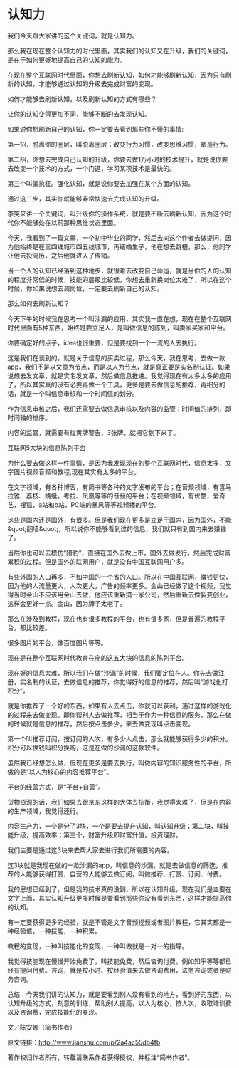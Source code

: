 # 认知力

我们今天跟大家讲的这个关键词，就是认知力。

那么我在现在整个认知力的时代里面，其实我们的认知又在升级，我们的关键词，是在于如何更好地提高自己的认知的能力。

在现在整个互联网时代里面，你想去刷新认知，如何才能够刷新认知，因为只有刷新的认知，才能够通过认知的升级去完成财富的变现。

如何才能够去刷新认知，以及刷新认知的方式有哪些？

让你的认知变得更加不同，能够不断的去发现认知。

如果说你想刷新自己的认知，你一定要去看到那些你不懂的事情:

第一招，脱离你的圈层，叫脱离圈层；改变行为习惯，改变思维习惯，塑造行为。

第二招，你想去完成自己认知的升级，你要去做1万小时的技术提升，就是说你要去改变一个技术的方式，一个门道，学习某项技术是最快的。

第三个叫偏执狂。强化认知，就是说你要去加强在某个方面的认知。

通过这三步，其实你就能够非常快速去完成认知的升级。

李笑来讲一个关键词，叫升级你的操作系统，就是要不断去刷新认知，因为这个时代你不能够处在以前那种思维状态里面。

今天，我看到了一篇文章，一个初中毕业的同学，然后去向这个作者去做提问，因为他始终是在三四线城市四五线城市，再结婚生子，他在想去跳槽，那么，他同学让他去投简历，之后他就进入了传销。

当一个人的认知已经落到这种地步，就很难去改变自己命运，就是当你的人的认知的程度非常低的时候，技能的层级比较低，你想去重新换岗位太难了，所以在这个时候，你如果说想去调岗位，一定要去刷新自己的认知。

那么如何去刷新认知？

今天下午的时候我在思考一个叫沙漏的应用，其实我一直在想，现在在整个互联网时代里面有5种东西，始终是要立足人，是叫做信息的陈列，叫卖家买家和平台。

你要确定好的点子，idea也很重要，但是要找到一个一流的人去执行。

这是我们在谈到的，就是关于信息的买卖过程，那么今天，我在思考，去做一款app，我们不是以文章为节点，而是以人为节点，就是真正要是实名制认证。如果说想去发文章，就是实名发文章，然后做信息推进。我觉得现在有太多太多的应用了，所以其实真的没有必要再做一个工具，更多是要去做信息的推荐，再细分的话，就是一个叫信息审核和一个时间值的划分。

作为信息审核之后，我们还需要去做信息审核以及内容的监管；时间值的排列，即时间轴的排序。

内容的监管，就需要有红黄牌警告，3张牌，就把它划下来了。

互联网5大块的信息陈列平台

为什么要去做这样一件事情，是因为我发现现在的整个互联网时代，信息太多，文字图片视频音频和教程,现在其实有太多的平台。

在文字领域，有各种博客，有简书等各种的文字发布的平台；在音频领域，有喜马拉雅、荔枝、蜻蜓，考拉、凤凰等等的音频的平台；在视频领域，有优酷，爱奇艺，搜狐，a站和b站，PC端的暴风等等视频播的平台。

这些是国内还是国外，有很多。但是我们现在更多是立足于国内，因为国外，不能&amp;quot;翻墙&amp;quot;，所以说你不能够看到过的信息，我们就只有到国内来去赚钱了。

当然你也可以去模仿“猎豹”，直接在国外去做上市，国外去做发行，然后完成财富累积的过程。但是国外的联网用户，就是没有中国互联网用户多。

有些外国的人口再多，不如中国的一个省的人口。所以在中国互联网，赚钱更快，因为他的人流量更大，人次更大，广告的频率更多。金山已经做了这个视频，我觉得当时金山不应该用金山去做，他应该重新搞一家公司，然后重新去做裂变创业，这样会更好一点。金山，因为牌子太老了。

那么在涉及到教程，现在也有很多教程的平台，也有很多家，但是普遍的教程平台，都比较差。

很多图片的平台，像百度图片等等。

现在是在整个互联网时代教育在座的这五大块的信息的陈列平台。

现在好的信息太难，所以我们在做“沙漏”的时候，我们要定位在人。你先去做注册，实名制的认证，去做信息的推荐，你觉得好的信息的推荐，然后叫“游戏化打积分”，

就是你推荐了一个好的东西，如果有人去点击，你就可以获利，通过这样的游戏化的过程来去做变现。即你帮别人去做推荐，相当于作为一种信息的服务，那么在做的时候就是信息的推荐，然后按点击多少，来去做变现叫点击变现。

第一个叫推荐订阅，按订阅的人次，有多少人点击，那么就能够获得多少的积分。积分可以换钱叫积分换购，这是在做的沙漏的这款软件。

虽然我已经想怎么做，但现在更多是要去执行，叫做内容的知识服务性的平台，所做的是“以人为核心的内容推荐平台”。

平台的经营方式，是“平台+自营”。

货物资源的话，我们如果去跟京东这样的大体去抗衡，我觉得太难了，但是在内容的生产领域，我觉得还行。

内容生产力，一个是分了3块，一个是要去提升认知，叫认知升级；第二块，叫技能升级，提高效率；第三个，财富升级即财富升值，投资理财。

我们主要是通过这3块来去帮大家去进行我们所需要的内容。

这3块就是我现在做的一款沙漏的app，叫信息的沙漏，就是去做信息的筛选，推荐的人能够获得打赏，自营的人能够去做订阅，叫做推荐、打赏、订阅、付费。

我的思想已经到了，但是我的技术真的没到，所以在认知升级，现在我们是主要在文字上面，其实认知升级更多时候是要看到那些你没有看到东西，这样才能提高你的认知。

有一定要获得更多的经验，就是不管是文字音频视频或者图片教程，它其实都是一种经验值，一种技能，一种积累。

教程的变现，一种叫技能化的变现，一种叫做就是一对一的指导。

我觉得技能现在慢慢开始免费了，叫技能免费，然后咨询付费。例如知乎等等都已经有提问付费。咨询，就是按小时、按经验值来去做咨询费用，法务咨询或者是财务咨询。

总结：今天我们讲的认知力，就是要看到别人没有看到的地方，看到好的东西，以认知升级的方式，刻意的训练，帮助别人提高，以人为核心，按人次，收取培训费以及咨询费，完成技能化的变现。

文／陈安娜（简书作者）

原文链接：http://www.jianshu.com/p/2a4ac55db4fb

著作权归作者所有，转载请联系作者获得授权，并标注“简书作者”。
